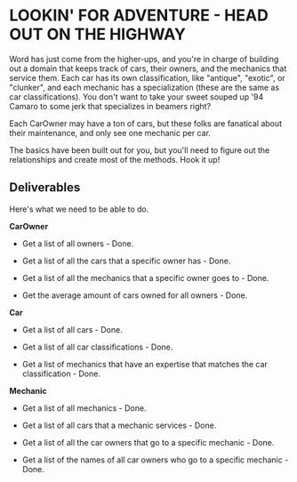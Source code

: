# LOOKIN' FOR ADVENTURE - HEAD OUT ON THE HIGHWAY

Word has just come from the higher-ups, and you're in charge of building out a domain that keeps track of cars, their owners, and the mechanics that service them.  Each car has its own classification, like "antique", "exotic", or "clunker", and each mechanic has a specialization (these are the same as car classifications).  You don't want to take your sweet souped up '94 Camaro to some jerk that specializes in beamers right?

Each CarOwner may have a ton of cars, but these folks are fanatical about their maintenance, and only see one mechanic per car.

The basics have been built out for you, but you'll need to figure out the relationships and create most of the methods.  Hook it up!

## Deliverables

Here's what we need to be able to do.

**CarOwner**

  - Get a list of all owners - Done.

  - Get a list of all the cars that a specific owner has - Done.

  - Get a list of all the mechanics that a specific owner goes to - Done.

  - Get the average amount of cars owned for all owners - Done.

**Car**

  - Get a list of all cars - Done.

  - Get a list of all car classifications - Done.

  - Get a list of mechanics that have an expertise that matches the car classification - Done.

**Mechanic**

  - Get a list of all mechanics - Done.

  - Get a list of all cars that a mechanic services - Done.

  - Get a list of all the car owners that go to a specific mechanic - Done.

  - Get a list of the names of all car owners who
  go to a specific mechanic - Done.
